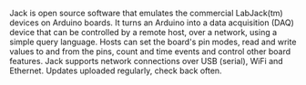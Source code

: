 Jack is open source software that emulates the commercial LabJack(tm) devices on Arduino boards. It turns an Arduino into a data acquisition (DAQ) device that can be controlled by a remote host, over a network, using a simple query language. Hosts can set the board's pin modes, read and write values to and from the pins, count and time events and control other board features. Jack supports network connections over USB (serial), WiFi and Ethernet. Updates uploaded regularly, check back often.
